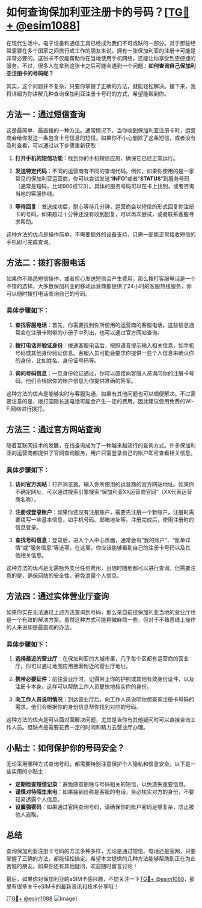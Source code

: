 # 如何查询保加利亚注册卡的号码？[[TG💪+ @esim1088](https://t.me/s/esim1088)]

在现代生活中，电子设备和通信工具已经成为我们不可或缺的一部分。对于那些经常需要在多个国家之间旅行或工作的朋友来说，拥有一张保加利亚的注册卡可能是非常必要的。这张卡不仅能帮助你在当地使用手机网络，还能让你享受到更便捷的服务。不过，很多人在拿到这张卡之后可能会遇到一个问题：**如何查询自己保加利亚注册卡的号码呢？**

其实，这个问题并不复杂，只要你掌握了正确的方法，就能轻松解决。接下来，我将详细为你讲解几种查询保加利亚注册卡号码的方式，希望能帮到你。

## 方法一：通过短信查询

这是最简单、最直接的一种方法。通常情况下，当你收到保加利亚注册卡时，运营商会给你发送一条包含卡号信息的短信。如果你不小心删除了这条短信，或者没有及时查看，可以通过以下步骤重新获取：

1. **打开手机的短信功能**：找到你的手机短信应用，确保它已经正常运行。
   
2. **发送特定代码**：不同的运营商有不同的查询代码。例如，如果你使用的是一家常见的保加利亚运营商，你可以尝试发送“**INFO**”或者“**STATUS**”到服务号码（通常是短码，比如900或123）。具体的服务号码可以在卡上找到，或者咨询当地的客服热线。

3. **等待回复**：发送成功后，耐心等待几分钟，运营商会以短信的形式回复你注册卡的号码。如果超过十分钟还没有收到回复，可以再次尝试，或者联系客服寻求帮助。

这种方法的优点是操作简单，不需要额外的设备支持，只需一部能正常接收短信的手机即可完成查询。

## 方法二：拨打客服电话

如果你不熟悉短信操作，或者担心发送短信会产生费用，那么拨打客服电话是一个不错的选择。大多数保加利亚的移动运营商都提供了24小时的客服热线服务，你可以随时拨打电话查询自己的号码。

### 具体步骤如下：
1. **查找客服电话**：首先，你需要找到你所使用的运营商的客服电话。这些信息通常会在注册卡附带的小册子中列出，也可以通过官方网站查询。

2. **拨打电话并验证身份**：拨通客服电话后，按照语音提示输入相关信息，如手机号码或其他身份验证信息。客服人员可能会要求你提供一些个人信息来确认你的身份，比如姓名、身份证号码等。

3. **询问号码信息**：一旦身份验证通过，你可以直接向客服人员询问你的注册卡号码。他们会根据你的账户信息为你提供准确的答案。

这种方法的优点是能够实时与客服沟通，如果有其他问题也可以顺便解决。不过需要注意的是，拨打国际长途电话可能会产生一定的费用，因此建议使用免费的Wi-Fi网络进行拨打。

## 方法三：通过官方网站查询

随着互联网技术的发展，在线查询成为了一种越来越流行的查询方式。许多保加利亚的运营商都提供了官网查询服务，用户只需登录自己的账户即可查看相关信息。

### 具体步骤如下：
1. **访问官方网站**：打开浏览器，输入你所使用的运营商的官方网站地址。如果你不确定网址，可以通过搜索引擎搜索“保加利亚XX运营商官网”（XX代表运营商名称）。

2. **注册或登录账户**：如果你还没有注册账户，需要先注册一个新账户。注册时需要填写一些基本信息，如手机号码、邮箱地址等。注册完成后，使用注册时的信息登录。

3. **查找号码信息**：登录后，进入个人中心页面，通常会有“我的账户”、“账单详情”或“服务信息”等选项。在这里，你应该能够看到自己的注册卡号码以及其他相关信息。

这种方法的优点是无需额外支付任何费用，且随时随地都可以进行查询。但需要注意的是，确保网站的安全性，避免泄露个人信息。

## 方法四：通过实体营业厅查询

如果你实在无法通过上述方法查询到号码，那么亲自前往保加利亚当地的营业厅也是一个有效的解决方案。虽然这种方式可能稍微麻烦一些，但对于不熟悉线上操作的人来说却是最直观的办法。

### 具体步骤如下：
1. **选择最近的营业厅**：在保加利亚的大城市里，几乎每个区都有运营商的营业厅。你可以通过地图应用搜索附近的营业厅地址。

2. **携带必要证件**：前往营业厅时，记得带上你的护照或其他有效身份证件，以及注册卡本身。这样可以帮助工作人员更快地核实你的身份。

3. **向工作人员说明情况**：到达营业厅后，向工作人员说明你想查询注册卡号码的需求。他们会根据你的身份信息帮你找到对应的号码。

这种方法的优点是可以面对面解决问题，尤其是当你有其他疑问时可以直接咨询工作人员。但缺点是需要花费一定的时间和精力去营业厅办理。

## 小贴士：如何保护你的号码安全？

无论采用哪种方式查询号码，都需要特别注意保护个人隐私和信息安全。以下是一些实用的小贴士：

- **定期检查短信记录**：避免随意删除与号码相关的短信，以免遗失重要信息。
- **谨慎对待陌生来电**：如果接到自称是客服的电话，务必核实对方的身份，不要轻易透露个人信息。
- **设置强密码**：如果通过官网查询号码，请确保你的账户密码足够复杂，防止被他人盗取。

## 总结

查询保加利亚注册卡号码的方法多种多样，无论是通过短信、电话还是官网，只要掌握了正确的方法，都能轻松搞定。希望本文提供的几种方法能够帮助到正在为此苦恼的朋友。如果你还有其他疑问，欢迎随时留言讨论！

最后，如果你对保加利亚的eSIM卡感兴趣，不妨关注一下[TG💪+ @esim1088](https://t.me/s/esim1088)，那里有很多关于eSIM卡的最新资讯和技术分享哦！

[[TG💪+ @esim1088](https://t.me/s/esim1088) ![Image](https://i.postimg.cc/4NQfJmqS/Snipaste-2025-05-13-00-14-12.png)]